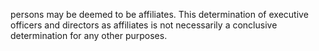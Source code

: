 persons  may  be  deemed  to  be  affiliates.  This  determination  of  executive  officers  and  directors  as  affiliates  is  not  necessarily  a  conclusive
determination for any other purposes.